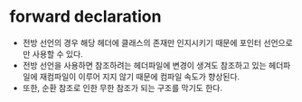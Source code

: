 # forward declaration
* 전방 선언의 경우 해당 헤더에 클래스의 존재만 인지시키기 때문에 포인터 선언으로만 사용할 수 있다.   
* 전방 선언을 사용하면 참조하려는 헤더파일에 변경이 생겨도 참조하고 있는 헤더파일에 재컴파일이 이루어 지지 않기 때문에 컴파일 속도가 향상된다.   
* 또한, 순환 참조로 인한 무한 참조가 되는 구조를 막기도 한다.   


